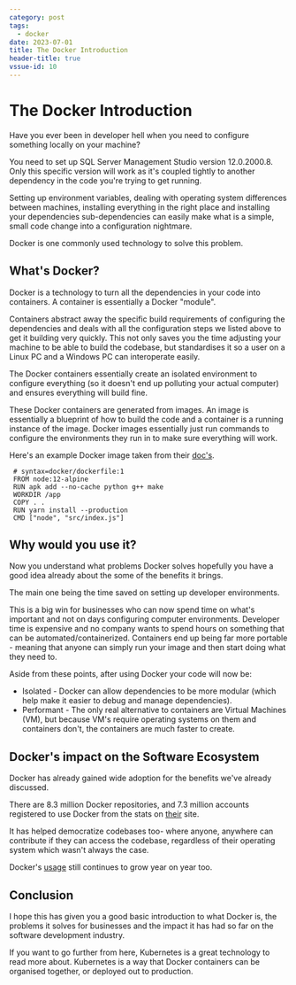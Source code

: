 ```yaml
---
category: post
tags:
  - docker
date: 2023-07-01
title: The Docker Introduction
header-title: true
vssue-id: 10
---
```


# The Docker Introduction

Have you ever been in developer hell when you need to configure something locally on your machine?

You need to set up SQL Server Management Studio version 12.0.2000.8. Only this specific version will work as it's coupled tightly to another dependency in the code you're trying to get running.

Setting up environment variables, dealing with operating system differences between machines, installing everything in the right place and installing your dependencies sub-dependencies can easily make what is a simple, small code change into a configuration nightmare.

Docker is one commonly used technology to solve this problem.

## What's Docker?

Docker is a technology to turn all the dependencies in your code into containers. A container is essentially a Docker "module". 

Containers abstract away the specific build requirements of configuring the dependencies and deals with all the configuration steps we listed above to get it building very quickly. This not only saves you the time adjusting your machine to be able to build the codebase, but standardises it so a user on a Linux PC and a Windows PC can interoperate easily.

The Docker containers essentially create an isolated environment to configure everything (so it doesn't end up polluting your actual computer) and ensures everything will build fine.

These Docker containers are generated from images. An image is essentially a blueprint of how to build the code and a container is a running instance of the image. Docker images essentially just run commands to configure the environments they run in to make sure everything will work. 

Here's an example Docker image taken from their [doc's](https://docs.docker.com/get-started/02_our_app/).
```
 # syntax=docker/dockerfile:1
 FROM node:12-alpine
 RUN apk add --no-cache python g++ make
 WORKDIR /app
 COPY . .
 RUN yarn install --production
 CMD ["node", "src/index.js"]
```

## Why would you use it?

Now you understand what problems Docker solves hopefully you have a good idea already about the some of the benefits it brings.

The main one being the time saved on setting up developer environments.

This is a big win for businesses who can now spend time on what's important and not on days configuring computer environments. Developer time is expensive and no company wants to spend hours on something that can be automated/containerized. Containers end up being far more portable - meaning that anyone can simply run your image and then start doing what they need to.

Aside from these points, after using Docker your code will now be:

- Isolated - Docker can allow dependencies to be more modular (which help make it easier to debug and manage dependencies).
- Performant - The only real alternative to containers are Virtual Machines (VM), but because VM's require operating systems on them and containers don't, the containers are much faster to create.

## Docker's impact on the Software Ecosystem

Docker has already gained wide adoption for the benefits we've already discussed.

There are 8.3 million Docker repositories, and 7.3 million accounts registered to use Docker from the stats on [their](https://www.docker.com/company) site.

It has helped democratize codebases too- where anyone, anywhere can contribute if they can access the codebase, regardless of their operating system which wasn't always the case.

Docker's [usage](https://www.datadoghq.com/docker-adoption/#:~:text=Docker%20Usage%20Rates%20Increase&text=That%20trend%20holds%20true%20today,are%20currently%20dabbling%20with%20Docker) still continues to grow year on year too.

## Conclusion
I hope this has given you a good basic introduction to what Docker is, the problems it solves for businesses and the impact it has had so far on the software development industry.

If you want to go further from here, Kubernetes is a great technology to read more about. Kubernetes is a way that Docker containers can be organised together, or deployed out to production.